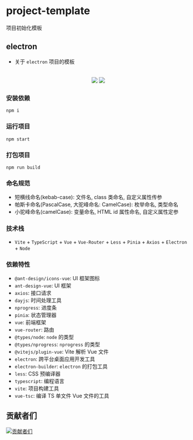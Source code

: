 # project-template

项目初始化模板

## electron

- 关于 `electron` 项目的模板

<h2 align="center">
  <a href="https://gitee.com/biaovorg/project-template/tree/electron"><img src="https://img.shields.io/badge/version-v1.1.7-blue" /></a>
  <a href="https://gitee.com/biaovorg/project-template/blob/electron/LICENSE"><img src="https://img.shields.io/badge/license-MIT-green" /></a>
</h2>

### 安装依赖

```Basic
npm i
```

### 运行项目

```Basic
npm start
```

### 打包项目

```Basic
npm run build
```

### 命名规范

- 短横线命名(kebab-case): 文件名, class 类命名, 自定义属性传参
- 帕斯卡命名(PascalCase, 大驼峰命名: CamelCase): 枚举命名, 类型命名
- 小驼峰命名(camelCase): 变量命名, HTML id 属性命名, 自定义属性定参

### 技术栈

- `Vite` + `TypeScript` + `Vue` + `Vue-Router` + `Less` + `Pinia` + `Axios` + `Electron` + `Node`

### 依赖特性

- `@ant-design/icons-vue`: UI 框架图标
- `ant-design-vue`: UI 框架
- `axios`: 接口请求
- `dayjs`: 时间处理工具
- `nprogress`: 进度条
- `pinia`: 状态管理器
- `vue`: 前端框架
- `vue-router`: 路由
- `@types/node`: `node` 的类型
- `@types/nprogress`: `nprogress` 的类型
- `@vitejs/plugin-vue`: Vite 解析 Vue 文件
- `electron`: 跨平台桌面应用开发工具
- `electron-builder`: `electron` 的打包工具
- `less`: CSS 预编译器
- `typescript`: 编程语言
- `vite`: 项目构建工具
- `vue-tsc`: 编译 TS 单文件 Vue 文件的工具

## 贡献者们

[![贡献者们](https://contrib.rocks/image?repo=biaov/project-template)](https://github.com/biaov/project-template/graphs/contributors)
